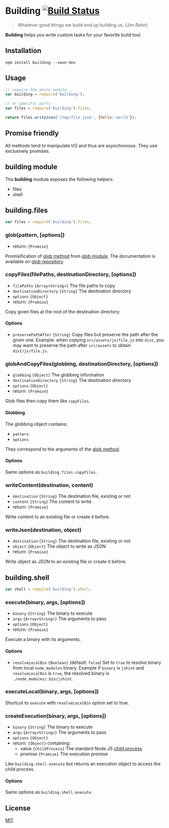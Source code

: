 # Building [![Build Status](https://travis-ci.org/arpinum-oss/building.svg?branch=master)](https://travis-ci.org/arpinum-oss/building)

> Whatever good things we build end up building us.
> <cite>(Jim Rohn)</cite>

**Building** helps you write custom tasks for your favorite build tool.

## Installation

    npm install building --save-dev

## Usage

```javascript
// require the whole module...
var building = require('building');

// or specific parts
var files = require('building').files;

return files.writeJson('/tmp/file.json', {hello:'world'});
```

## Promise friendly

All methods tend to manipulate I/O and thus are asynchronous. They use exclusively promises.

## **building** module

The **building** module exposes the following helpers:

* files
* shell

## building.files

```javascript
var files = require('building').files;
```

### glob(pattern, [options])

* return: `{Promise}`

Promisification of [glob method] from [glob module]. The documentation is available on [glob repository].

### copyFiles(filePaths, destinationDirectory, [options])

* `filePaths` `{Array<String>}` The file paths to copy
* `destinationDirectory` `{String}` The destination directory
* `options` `{Object}`
* return: `{Promise}`

Copy given files at the root of the destination directory.

#### Options

* `preservePathAfter` `{String}` Copy files but preserve the path after the given one.
Example: when copying `src/assets/js/file.js` into `dist`, you may want to preserve the path after `src/assets` to obtain `dist/js/file.js`.

### globAndCopyFiles(globbing, destinationDirectory, [options])

* `globbing` `{Object}` The globbing information
* `destinationDirectory` `{String}` The destination directory
* `options` `{Object}`
* return: `{Promise}`

Glob files then copy them like `copyFiles`.

#### Globbing

The globbing object contains:

* `pattern`
* `options`

They correspond to the arguments of the [glob method].

#### Options

Same options as `building.files.copyFiles`.

### writeContent(destination, content)

* `destination` `{String}` The destination file, existing or not
* `content` `{String}` The content to write
* return: `{Promise}`

Write content to an existing file or create it before.

### writeJson(destination, object)

* `destination` `{String}` The destination file, existing or not
* `object` `{Object}` The object to write as JSON
* return: `{Promise}`

Write object as JSON to an existing file or create it before.

## building.shell

```javascript
var shell = require('building').shell;
```

### execute(binary, args, [options])

* `binary` `{String}` The binary to execute
* `args` `{Array<String>}` The arguments to pass
* `options` `{Object}`
* return: `{Promise}`

Execute a binary with its arguments.

#### Options

* `resolveLocalBin` `{Boolean}` (default: `false`) Set to `true` to resolve binary from local `node_modules` binary.
Example if `binary` is `jshint` and `resolveLocalBin` is `true`, the resolved binary is `./node_modules/.bin/jshint`.

### executeLocal(binary, args, [options])

Shortcut to `execute` with `resolveLocalBin` option set to true.

### createExecution(binary, args, [options])

* `binary` `{String}` The binary to execute
* `args` `{Array<String>}` The arguments to pass
* `options` `{Object}`
* return: `{Object}` containing:
  * value `{ChildProcess}` The standard Node.JS [child process]
  * promise `{Promise}` The execution promise

Like `building.shell.execute` but returns an execution object to access the child process.

#### Options

Same options as `building.shell.execute`.

## License

[MIT](LICENSE)

[glob module]: https://www.npmjs.com/package/glob
[glob method]: https://github.com/isaacs/node-glob#globpattern-options-cb
[glob repository]: https://github.com/isaacs/node-glob
[child process]: https://nodejs.org/api/child_process.html#child_process_class_childprocess
